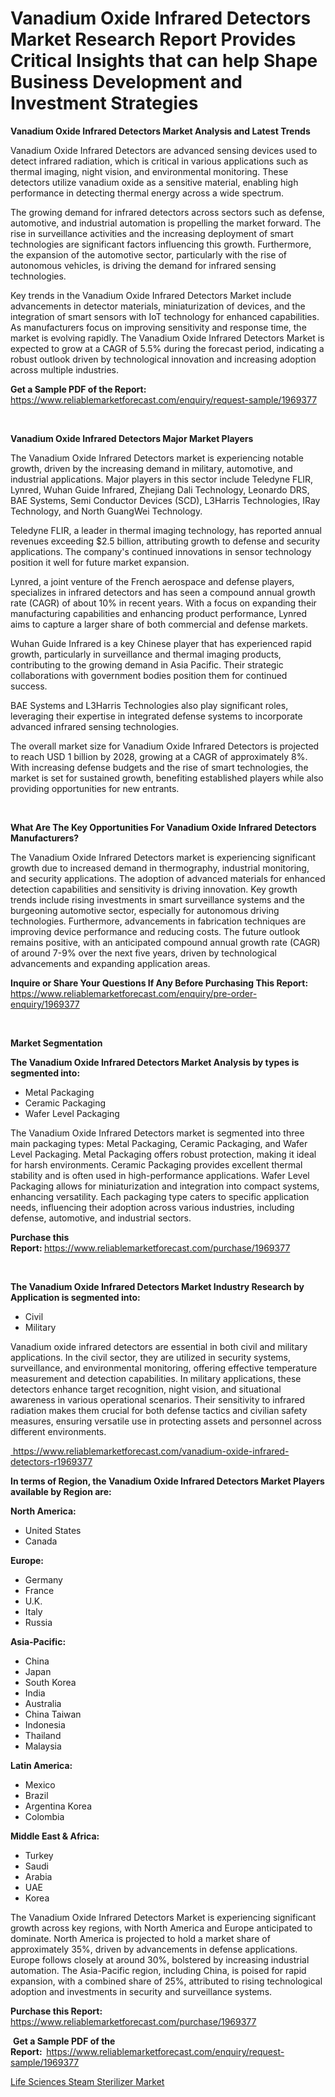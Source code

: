 <p><h1>Vanadium Oxide Infrared Detectors Market Research Report Provides Critical Insights that can help Shape Business Development and Investment Strategies</h1></p><p><strong>Vanadium Oxide Infrared Detectors Market Analysis and Latest Trends</strong></p>
<p><p>Vanadium Oxide Infrared Detectors are advanced sensing devices used to detect infrared radiation, which is critical in various applications such as thermal imaging, night vision, and environmental monitoring. These detectors utilize vanadium oxide as a sensitive material, enabling high performance in detecting thermal energy across a wide spectrum. </p><p>The growing demand for infrared detectors across sectors such as defense, automotive, and industrial automation is propelling the market forward. The rise in surveillance activities and the increasing deployment of smart technologies are significant factors influencing this growth. Furthermore, the expansion of the automotive sector, particularly with the rise of autonomous vehicles, is driving the demand for infrared sensing technologies.</p><p>Key trends in the Vanadium Oxide Infrared Detectors Market include advancements in detector materials, miniaturization of devices, and the integration of smart sensors with IoT technology for enhanced capabilities. As manufacturers focus on improving sensitivity and response time, the market is evolving rapidly. The Vanadium Oxide Infrared Detectors Market is expected to grow at a CAGR of 5.5% during the forecast period, indicating a robust outlook driven by technological innovation and increasing adoption across multiple industries.</p></p>
<p><strong>Get a Sample PDF of the Report:&nbsp;</strong> <a href="https://www.reliablemarketforecast.com/enquiry/request-sample/1969377?utm_campaign=2883&utm_medium=2&utm_source=Github&utm_content=ia&utm_term=02032025&utm_id=vanadium-oxide-infrared-detectors">https://www.reliablemarketforecast.com/enquiry/request-sample/1969377</a></p>
<p>&nbsp;</p>
<p><strong>Vanadium Oxide Infrared Detectors Major Market Players</strong></p>
<p><p>The Vanadium Oxide Infrared Detectors market is experiencing notable growth, driven by the increasing demand in military, automotive, and industrial applications. Major players in this sector include Teledyne FLIR, Lynred, Wuhan Guide Infrared, Zhejiang Dali Technology, Leonardo DRS, BAE Systems, Semi Conductor Devices (SCD), L3Harris Technologies, IRay Technology, and North GuangWei Technology.</p><p>Teledyne FLIR, a leader in thermal imaging technology, has reported annual revenues exceeding $2.5 billion, attributing growth to defense and security applications. The company's continued innovations in sensor technology position it well for future market expansion.</p><p>Lynred, a joint venture of the French aerospace and defense players, specializes in infrared detectors and has seen a compound annual growth rate (CAGR) of about 10% in recent years. With a focus on expanding their manufacturing capabilities and enhancing product performance, Lynred aims to capture a larger share of both commercial and defense markets.</p><p>Wuhan Guide Infrared is a key Chinese player that has experienced rapid growth, particularly in surveillance and thermal imaging products, contributing to the growing demand in Asia Pacific. Their strategic collaborations with government bodies position them for continued success.</p><p>BAE Systems and L3Harris Technologies also play significant roles, leveraging their expertise in integrated defense systems to incorporate advanced infrared sensing technologies.</p><p>The overall market size for Vanadium Oxide Infrared Detectors is projected to reach USD 1 billion by 2028, growing at a CAGR of approximately 8%. With increasing defense budgets and the rise of smart technologies, the market is set for sustained growth, benefiting established players while also providing opportunities for new entrants.</p></p>
<p>&nbsp;</p>
<p><strong>What Are The Key Opportunities For Vanadium Oxide Infrared Detectors Manufacturers?</strong></p>
<p><p>The Vanadium Oxide Infrared Detectors market is experiencing significant growth due to increased demand in thermography, industrial monitoring, and security applications. The adoption of advanced materials for enhanced detection capabilities and sensitivity is driving innovation. Key growth trends include rising investments in smart surveillance systems and the burgeoning automotive sector, especially for autonomous driving technologies. Furthermore, advancements in fabrication techniques are improving device performance and reducing costs. The future outlook remains positive, with an anticipated compound annual growth rate (CAGR) of around 7-9% over the next five years, driven by technological advancements and expanding application areas.</p></p>
<p><strong>Inquire or Share Your Questions If Any Before Purchasing This Report:</strong> <a href="https://www.reliablemarketforecast.com/enquiry/pre-order-enquiry/1969377?utm_campaign=2883&utm_medium=2&utm_source=Github&utm_content=ia&utm_term=02032025&utm_id=vanadium-oxide-infrared-detectors">https://www.reliablemarketforecast.com/enquiry/pre-order-enquiry/1969377</a></p>
<p>&nbsp;</p>
<p><strong>Market Segmentation</strong></p>
<p><strong>The Vanadium Oxide Infrared Detectors Market Analysis by types is segmented into:</strong></p>
<p><ul><li>Metal Packaging</li><li>Ceramic Packaging</li><li>Wafer Level Packaging</li></ul></p>
<p><p>The Vanadium Oxide Infrared Detectors market is segmented into three main packaging types: Metal Packaging, Ceramic Packaging, and Wafer Level Packaging. Metal Packaging offers robust protection, making it ideal for harsh environments. Ceramic Packaging provides excellent thermal stability and is often used in high-performance applications. Wafer Level Packaging allows for miniaturization and integration into compact systems, enhancing versatility. Each packaging type caters to specific application needs, influencing their adoption across various industries, including defense, automotive, and industrial sectors.</p></p>
<p><strong>Purchase this Report:&nbsp;</strong><a href="https://www.reliablemarketforecast.com/purchase/1969377?utm_campaign=2883&utm_medium=2&utm_source=Github&utm_content=ia&utm_term=02032025&utm_id=vanadium-oxide-infrared-detectors">https://www.reliablemarketforecast.com/purchase/1969377</a></p>
<p>&nbsp;</p>
<p><strong>The Vanadium Oxide Infrared Detectors Market Industry Research by Application is segmented into:</strong></p>
<p><ul><li>Civil</li><li>Military</li></ul></p>
<p><p>Vanadium oxide infrared detectors are essential in both civil and military applications. In the civil sector, they are utilized in security systems, surveillance, and environmental monitoring, offering effective temperature measurement and detection capabilities. In military applications, these detectors enhance target recognition, night vision, and situational awareness in various operational scenarios. Their sensitivity to infrared radiation makes them crucial for both defense tactics and civilian safety measures, ensuring versatile use in protecting assets and personnel across different environments.</p></p>
<p><a href="https://www.reliablemarketforecast.com/vanadium-oxide-infrared-detectors-r1969377?utm_campaign=2883&utm_medium=2&utm_source=Github&utm_content=ia&utm_term=02032025&utm_id=vanadium-oxide-infrared-detectors">&nbsp;https://www.reliablemarketforecast.com/vanadium-oxide-infrared-detectors-r1969377</a></p>
<p><strong>In terms of Region, the Vanadium Oxide Infrared Detectors Market Players available by Region are:</strong></p>
<p>
    <p> <strong> North America: </strong>
        <ul>
            <li>United States</li>
            <li>Canada</li>
        </ul>
        </p> 
    <p> <strong> Europe: </strong>
        <ul>
            <li>Germany</li>
            <li>France</li>
            <li>U.K.</li>
            <li>Italy</li>
            <li>Russia</li>
        </ul>
        </p> 
    <p> <strong> Asia-Pacific: </strong>
        <ul>
            <li>China</li>
            <li>Japan</li>
            <li>South Korea</li>
            <li>India</li>
            <li>Australia</li>
            <li>China Taiwan</li>
            <li>Indonesia</li>
            <li>Thailand</li>
            <li>Malaysia</li>
        </ul>
        </p> 
    <p> <strong> Latin America: </strong>
        <ul>
            <li>Mexico</li>
            <li>Brazil</li>
            <li>Argentina Korea</li>
            <li>Colombia</li>
        </ul>
        </p> 
    <p> <strong> Middle East & Africa: </strong>
        <ul>
            <li>Turkey</li>
            <li>Saudi</li>
            <li>Arabia</li>
            <li>UAE</li>
            <li>Korea</li>
        </ul>
    </p>
    </p>
<p><p>The Vanadium Oxide Infrared Detectors Market is experiencing significant growth across key regions, with North America and Europe anticipated to dominate. North America is projected to hold a market share of approximately 35%, driven by advancements in defense applications. Europe follows closely at around 30%, bolstered by increasing industrial automation. The Asia-Pacific region, including China, is poised for rapid expansion, with a combined share of 25%, attributed to rising technological adoption and investments in security and surveillance systems.</p></p>
<p><strong>Purchase this Report: </strong><a href="https://www.reliablemarketforecast.com/purchase/1969377?utm_campaign=2883&utm_medium=2&utm_source=Github&utm_content=ia&utm_term=02032025&utm_id=vanadium-oxide-infrared-detectors">https://www.reliablemarketforecast.com/purchase/1969377</a></p>
<p>&nbsp;<strong>Get a Sample PDF of the Report:&nbsp;&nbsp;</strong><a href="https://www.reliablemarketforecast.com/enquiry/request-sample/1969377?utm_campaign=2883&utm_medium=2&utm_source=Github&utm_content=ia&utm_term=02032025&utm_id=vanadium-oxide-infrared-detectors">https://www.reliablemarketforecast.com/enquiry/request-sample/1969377</a></p>
<p><strong></strong></p>
<p><p><a href="https://github.com/verikaahova/Market-Research-Report-List-1/blob/main/life-sciences-steam-sterilizer-market.md?utm_campaign=2883&utm_medium=2&utm_source=Github&utm_content=ia&utm_term=02032025&utm_id=vanadium-oxide-infrared-detectors">Life Sciences Steam Sterilizer Market</a></p></p>